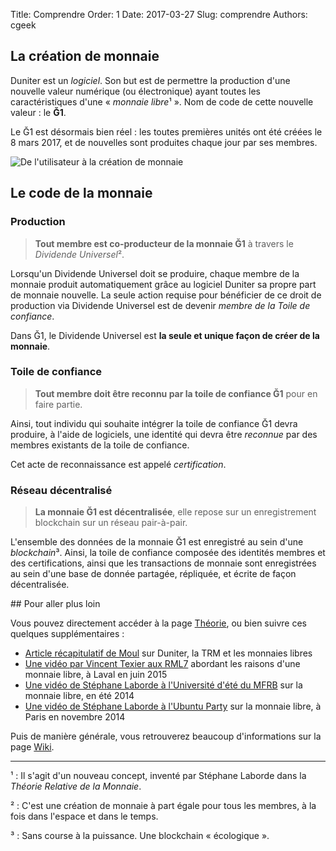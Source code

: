 Title: Comprendre
Order: 1
Date: 2017-03-27
Slug: comprendre
Authors: cgeek

## La création de monnaie

Duniter est un *logiciel*. Son but est de permettre la production d'une nouvelle valeur numérique (ou électronique) ayant toutes les caractéristiques d'une « *monnaie libre*¹ ». Nom de code de cette nouvelle valeur : le **Ğ1**.

Le Ğ1 est désormais bien réel : les toutes premières unités ont été créées le 8 mars 2017, et de nouvelles sont produites chaque jour par ses membres.

![De l'utilisateur à la création de monnaie]({filename}/images/comprendre/workflow.png)

## Le code de la monnaie

### Production

> **Tout membre est co-producteur de la monnaie Ğ1** à travers le *Dividende Universel*².

Lorsqu'un Dividende Universel doit se produire, chaque membre de la monnaie produit automatiquement grâce au logiciel Duniter sa propre part de monnaie nouvelle. La seule action requise pour bénéficier de ce droit de production via Dividende Universel est de devenir *membre de la Toile de confiance*.

Dans Ğ1, le Dividende Universel est **la seule et unique façon de créer de la monnaie**.

### Toile de confiance

> **Tout membre doit être reconnu par la toile de confiance Ğ1** pour en faire partie.

Ainsi, tout individu qui souhaite intégrer la toile de confiance Ğ1 devra produire, à l'aide de logiciels, une identité qui devra être *reconnue* par des membres existants de la toile de confiance.

Cet acte de reconnaissance est appelé *certification*.

### Réseau décentralisé

> **La monnaie Ğ1 est décentralisée**, elle repose sur un enregistrement blockchain sur un réseau pair-à-pair.

L'ensemble des données de la monnaie Ğ1 est enregistré au sein d'une *blockchain*³. Ainsi, la toile de confiance composée des identités membres et des certifications, ainsi que les transactions de monnaie sont enregistrées au sein d'une base de donnée partagée, répliquée, et écrite de façon décentralisée.

## Pour aller plus loin

Vous pouvez directement accéder à la page [Théorie](/comprendre/theorie), ou bien suivre ces quelques supplémentaires :

* [Article récapitulatif de Moul](https://moul.re/blog/index.php?article3/duniter) sur Duniter, la TRM et les monnaies libres
* [Une vidéo par Vincent Texier aux RML7](https://www.youtube.com/watch?v=pSaPjxIpJGA&list=PLr7acQJbh5rzgkXOrCws2bELR8TNRIuv0&index=9) abordant les raisons d'une monnaie libre, à Laval en juin 2015
* [Une vidéo de Stéphane Laborde à l'Université d'été du MFRB](https://www.youtube.com/watch?v=PdSEpQ8ZtY4) sur la monnaie libre, en été 2014
* [Une vidéo de Stéphane Laborde à l'Ubuntu Party](https://www.youtube.com/watch?v=ljflI-JAsbc) sur la monnaie libre, à Paris en novembre 2014

Puis de manière générale, vous retrouverez beaucoup d'informations sur la page [Wiki](/wiki).

----

¹ : Il s'agit d'un nouveau concept, inventé par Stéphane Laborde dans la *Théorie Relative de la Monnaie*.

² : C'est une création de monnaie à part égale pour tous les membres, à la fois dans l'espace et dans le temps.

³ : Sans course à la puissance. Une blockchain « écologique ».